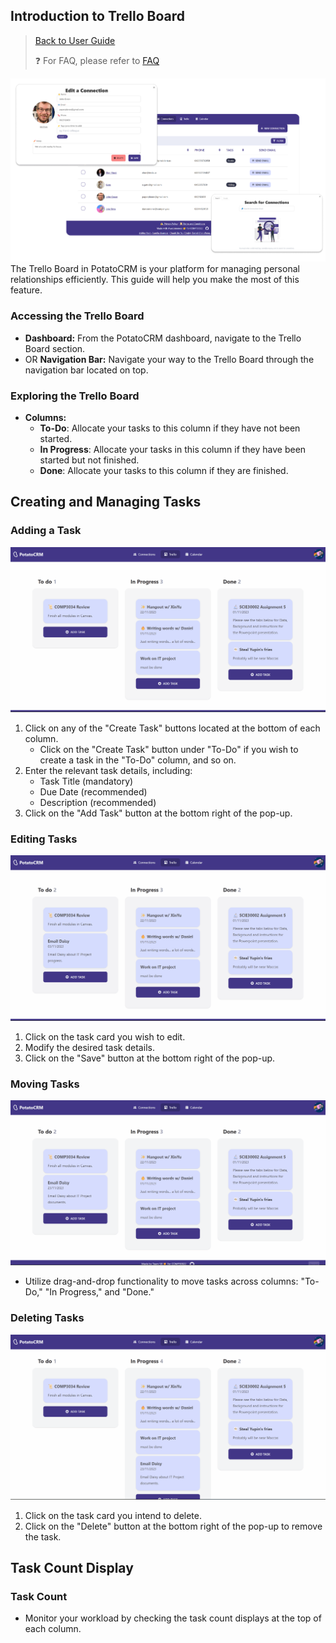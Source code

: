 ## Introduction to Trello Board

> [Back to User Guide](/docs/)
>
> ❓ For FAQ, please refer to [FAQ](/docs/faq.md)

![](/readme-images/Trello.png)
The Trello Board in PotatoCRM is your platform for managing personal relationships efficiently. This guide will help you make the most of this feature.

### Accessing the Trello Board

- **Dashboard:** From the PotatoCRM dashboard, navigate to the Trello Board section.
- OR **Navigation Bar:** Navigate your way to the Trello Board through the navigation bar located on top.

### Exploring the Trello Board

- **Columns:**
  - **To-Do**: Allocate your tasks to this column if they have not been started.
  - **In Progress**: Allocate your tasks in this column if they have been started but not finished.
  - **Done**: Allocate your tasks to this column if they are finished.

## Creating and Managing Tasks

### Adding a Task

![](/readme-images/adding_task.gif)

1. Click on any of the "Create Task" buttons located at the bottom of each column.
   - Click on the "Create Task" button under "To-Do" if you wish to create a task in the "To-Do" column, and so on.
2. Enter the relevant task details, including:
   - Task Title (mandatory)
   - Due Date (recommended)
   - Description (recommended)
3. Click on the "Add Task" button at the bottom right of the pop-up.

### Editing Tasks

![](/readme-images/editing_task.gif)

1. Click on the task card you wish to edit.
2. Modify the desired task details.
3. Click on the "Save" button at the bottom right of the pop-up.

### Moving Tasks

![](/readme-images/moving_task.gif)

- Utilize drag-and-drop functionality to move tasks across columns: "To-Do," "In Progress," and "Done."

### Deleting Tasks

![DeleteTaskGif](/readme-images/delete_task.gif)

1. Click on the task card you intend to delete.
2. Click on the "Delete" button at the bottom right of the pop-up to remove the task.

## Task Count Display

### Task Count

- Monitor your workload by checking the task count displays at the top of each column.
